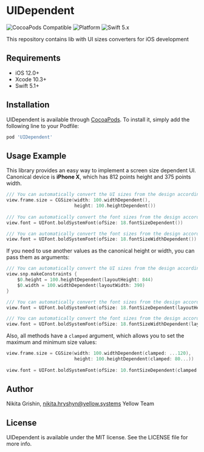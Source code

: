 # UIDependent

![CocoaPods Compatible](https://img.shields.io/badge/pod-v0.1.0-blue)
![Platform](https://img.shields.io/badge/platform-iOS-yellow)
![Swift 5.x](https://img.shields.io/badge/Swift-5.x-orange)

This repository contains lib with UI sizes converters for iOS development

## Requirements

- iOS 12.0+
- Xcode 10.3+
- Swift 5.1+

## Installation

UIDependent is available through [CocoaPods](https://cocoapods.org). To install it, simply add the following line to your Podfile:

```ruby
pod 'UIDependent'
```

## Usage Example

This library provides an easy way to implement a screen size dependent UI. Canonical device is **iPhone X**, which has 812 points height and 375 points width.

```swift
/// You can automatically convert the UI sizes from the design according to the screen size of the running device:
view.frame.size = CGSize(width: 100.widthDependent(),
                         height: 100.heightDependent())
                         
/// You can automatically convert the font sizes from the design according to the screen height of the running device:
view.font = UIFont.boldSystemFont(ofSize: 18.fontSizeDependent())

/// You can automatically convert the font sizes from the design according to the screen width of the running device:
view.font = UIFont.boldSystemFont(ofSize: 18.fontSizeWidthDependent())
```

If you need to use another values as the canonical height or width, you can pass them as arguments:

```swift
/// You can automatically convert the UI sizes from the design according to the screen size of the running device:
view.snp.makeConstraints {
    $0.height = 100.heightDependent(layoutHeight: 844)
    $0.width = 100.widthDependent(layoutWidth: 390)
}

/// You can automatically convert the font sizes from the design according to the screen height of the running device:
view.font = UIFont.boldSystemFont(ofSize: 18.fontSizeDependent(layoutHeight: 932))

/// You can automatically convert the font sizes from the design according to the screen width of the running device:
view.font = UIFont.boldSystemFont(ofSize: 18.fontSizeWidthDependent(layoutWidth: 430))
```

Also, all methods have a `clamped` argument, which allows you to set the maximum and minimum size values:

```swift
view.frame.size = CGSize(width: 100.widthDependent(clamped: ...120),
                         height: 100.heightDependent(clamped: 80...))
                         
view.font = UIFont.boldSystemFont(ofSize: 10.fontSizeDependent(clamped: 8..<15))               
```

## Author

Nikita Grishin, nikita.hryshyn@yellow.systems
Yellow Team

## License

UIDependent is available under the MIT license. See the LICENSE file for more info.
